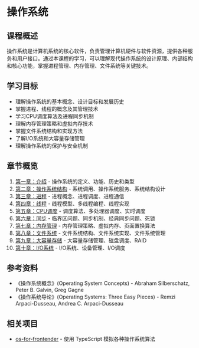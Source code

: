 # 操作系统

## 课程概述

操作系统是计算机系统的核心软件，负责管理计算机硬件与软件资源，提供各种服务和用户接口。通过本课程的学习，可以理解现代操作系统的设计原理、内部结构和核心功能，掌握进程管理、内存管理、文件系统等关键技术。

## 学习目标

- 理解操作系统的基本概念、设计目标和发展历史
- 掌握进程、线程的概念及其管理技术
- 学习CPU调度算法及进程同步机制
- 理解内存管理策略和虚拟内存技术
- 掌握文件系统结构和实现方法
- 了解I/O系统和大容量存储管理
- 理解操作系统的保护与安全机制

## 章节概览

1. [第一章：介绍](/operating-systems/ch01-introduction) - 操作系统的定义、功能、历史和类型
2. [第二章：操作系统结构](/operating-systems/ch02-architecture) - 系统调用、操作系统服务、系统结构设计
3. [第三章：进程](/operating-systems/ch03-process) - 进程概念、进程调度、进程通信
4. [第四章：线程](/operating-systems/ch04-threads) - 线程模型、多线程编程、线程实现
5. [第五章：CPU调度](/operating-systems/ch05-cpu-scheduling) - 调度算法、多处理器调度、实时调度
6. [第六章：同步](/operating-systems/ch06-synchronization) - 临界区问题、同步机制、经典同步问题、死锁
7. [第七章：内存管理](/operating-systems/ch07-memory) - 内存管理策略、虚拟内存、页面置换算法
8. [第八章：文件系统](/operating-systems/ch08-file-system) - 文件系统结构、文件系统实现、文件系统管理
9. [第九章：大容量存储](/operating-systems/ch09-mass-storage) - 大容量存储管理、磁盘调度、RAID
10. [第十章：I/O系统](/operating-systems/ch10-io) - I/O系统、设备管理、I/O调度

## 参考资料

- 《操作系统概念》(Operating System Concepts) - Abraham Silberschatz, Peter B. Galvin, Greg Gagne
- 《操作系统导论》(Operating Systems: Three Easy Pieces) - Remzi Arpaci-Dusseau, Andrea C. Arpaci-Dusseau

## 相关项目

- [os-for-frontender](https://github.com/elecmonkey/os-for-frontender) - 使用 TypeScript 模拟各种操作系统算法

